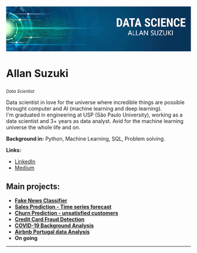 <p align="center">
  <img src="intro_banner.png" >
</p>

# Allan Suzuki
<sub>*Data Scientist*</sub>

Data scientist in love for the universe where incredible things are possible throught computer and AI (machine learning and deep learning).
<br> I'm graduated in engineering at USP (São Paulo University), working as a data scientist and 3+ years as data analyst. Avid for the machine learning universe the whole life and on.

**Background in:** Python, Machine Learning, SQL, Problem solving.

**Links:**
* [LinkedIn](https://www.linkedin.com/in/allanysuzuki)
* [Medium](https://medium.com/@asuzukipk)


## Main projects:

* [**Fake News Classifier**](https://github.com/allansuzuki/BRFakeNews)
* [**Sales Prediction - Time series forecast**](https://github.com/allansuzuki/sales_predict) 
* [**Churn Prediction - unsatisfied customers**](https://github.com/allansuzuki/Churn_Prediction)
* [**Credit Card Fraud Detection**](https://github.com/allansuzuki/Credit_Card_Fraud)
* [**COVID-19 Background Analysis**](https://github.com/allansuzuki/Brazil_Covid19_Analysis)
* [**Airbnb Portugal data Analysis**](https://github.com/allansuzuki/AirbnbPT_Analisys)
* **On going**

---
